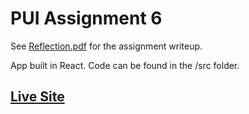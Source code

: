 # PUI Assignment 6

See [Reflection.pdf](Reflection.pdf) for the assignment writeup.

App built in React. Code can be found in the /src folder.

## [Live Site](connie.dog/PUI_homework_6)
